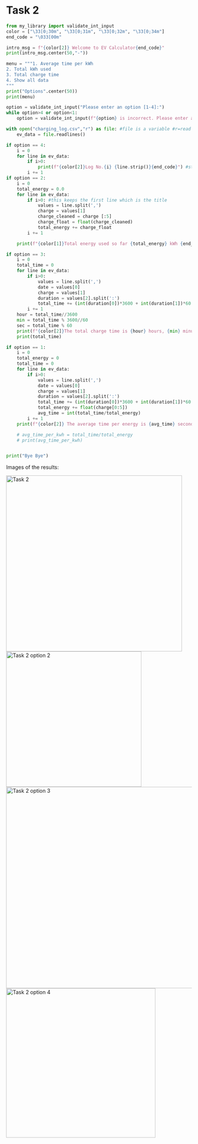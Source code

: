 # Task 2
```.py
from my_library import validate_int_input
color = ["\33[0;30m", "\33[0;31m", "\33[0;32m", "\33[0;34m"]
end_code = "\033[00m"

intro_msg = f"{color[2]} Welcome to EV Calculator{end_code}"
print(intro_msg.center(50,"-"))

menu = """1. Average time per kWh
2. Total kWh used
3. Total charge time
4. Show all data
"""
print("Options".center(50))
print(menu)

option = validate_int_input("Please enter an option [1-4]:")
while option>4 or option<1:
    option = validate_int_input(f"{option} is incorrect. Please enter an option[1-4]:")

with open("charging_log.csv","r") as file: #file is a variable #r=read
    ev_data = file.readlines()

if option == 4:
    i = 0
    for line in ev_data:
        if i>0:
            print(f"{color[2]}Log No.{i} {line.strip()}{end_code}") #strip is used to remove the extra space between each lines
        i += 1
if option == 2:
    i = 0
    total_energy = 0.0
    for line in ev_data:
        if i>0: #this keeps the first line which is the title
            values = line.split(',')
            charge = values[1]
            charge_cleaned = charge [:5]
            charge_float = float(charge_cleaned)
            total_energy += charge_float
        i += 1

    print(f"{color[1]}Total energy used so far {total_energy} kWh {end_code}")

if option == 3:
    i = 0
    total_time = 0
    for line in ev_data:
        if i>0:
            values = line.split(',')
            date = values[0]
            charge = values[1]
            duration = values[2].split(':')
            total_time += (int(duration[0])*3600 + int(duration[1])*60 + int(duration[2]))
        i += 1
    hour = total_time//3600
    min = total_time % 3600//60
    sec = total_time % 60
    print(f"{color[2]}The total charge time is {hour} hours, {min} minutes, and {sec} seconds {end_code}")
    print(total_time)

if option == 1:
    i = 0
    total_energy = 0
    total_time = 0
    for line in ev_data:
        if i>0:
            values = line.split(',')
            date = values[0]
            charge = values[1]
            duration = values[2].split(':')
            total_time += (int(duration[0])*3600 + int(duration[1])*60 + int(duration[2]))
            total_energy += float(charge[0:5])
            avg_time = int(total_time/total_energy)
        i += 1
    print(f"{color[2]} The average time per energy is {avg_time} seconds/kwh.{end_code}")

    # avg_time_per_kwh = total_time/total_energy
    # print(avg_time_per_kwh)


print("Bye Bye")
```

Images of the results:

<img width="477" alt="Task 2 " src="https://user-images.githubusercontent.com/112055062/194765056-58f30543-356d-4d7c-a8ef-1ce7134456f5.png">

<img width="367" alt="Task 2 option 2" src="https://user-images.githubusercontent.com/112055062/194765064-3d2be4fd-4e81-4a04-a69c-8d9eb43b0452.png">

<img width="546" alt="Task 2 option 3" src="https://user-images.githubusercontent.com/112055062/194765071-dd7b4d44-254e-47f5-a237-1e83e8019c48.png">

<img width="405" alt="Task 2 option 4" src="https://user-images.githubusercontent.com/112055062/194765078-aeb145a1-838b-454f-9a98-d5dd682bc49f.png">
